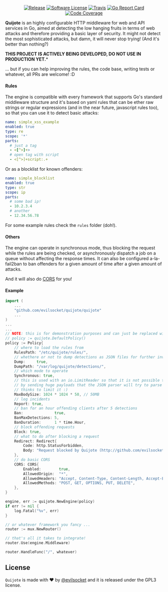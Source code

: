 <p align="center">
  <p align="center">
    <a href="https://github.com/evilsocket/quijote/releases/latest"><img alt="Release" src="https://img.shields.io/github/release/evilsocket/quijote.svg?style=flat-square"></a>
    <a href="https://github.com/evilsocket/quijote/blob/master/LICENSE.md"><img alt="Software License" src="https://img.shields.io/badge/license-GPL3-brightgreen.svg?style=flat-square"></a>
    <a href="https://travis-ci.org/evilsocket/quijote"><img alt="Travis" src="https://img.shields.io/travis/evilsocket/quijote/master.svg?style=flat-square"></a>
    <a href="https://goreportcard.com/report/github.com/evilsocket/quijote"><img alt="Go Report Card" src="https://goreportcard.com/badge/github.com/evilsocket/quijote?style=flat-square&fuckgithubcache=1"></a>
    <a href="https://codecov.io/gh/evilsocket/quijote"><img alt="Code Coverage" src="https://img.shields.io/codecov/c/github/evilsocket/quijote/master.svg?style=flat-square"></a>
  </p>
</p>

**Quijote** is an highly configurable HTTP middleware for web and API services in Go, aimed at detecting the low hanging 
fruits in terms of web attacks and therefore providing a basic layer of security. It might not detect the most sophisticated 
attacks, but damn, it will never stop trying! (And it's better than nothing?)

**THIS PROJECT IS ACTIVELY BEING DEVELOPED, DO NOT USE IN PRODUCTION YET.*** 

... but if you can help improving the rules, the code base, writing tests or whatever, all PRs are welcome! :D

#### Rules

The engine is compatible with every framework that supports Go's standard middleware structure and it's based on yaml rules 
that can be ether raw strings or regular expressions (and in the near future, javascript rules too), so that you can use 
it to detect basic attacks:

```yaml
name: simple_xss_example
enabled: true
type: re
scope: '*'
parts:
  # just a tag
  - <[^>]+>
  # open tag with script
  - <[^>]+script:.+
```

Or as a blocklist for known offenders:

```yaml
name: simple_blocklist
enabled: true
type: str
scope: ip
parts:
  # some bad ip!
  - 10.2.3.4
  # another
  - 12.34.56.78
```

For some example rules check the `rules` folder (doh!).

#### Others

The engine can operate in synchronous mode, thus blocking the request while the rules are being checked, or asynchronously dispatch
a job on a queue without affecting the response times. It can also be configured a-la-fail2ban to ban offenders for a given amount of time after a given amount of attacks.

And it will also do [CORS](https://developer.mozilla.org/it/docs/Web/HTTP/CORS) for you!

#### Example

```go
import (
    ...
    "github.com/evilsocket/quijote/quijote"
    ...
)
...
...
// NOTE: this is for demonstration purposes and can just be replaced with:
// policy := quijote.DefaultPolicy()
policy := Policy{
	// where to load the rules from 
	RulesPath: "/etc/quijote/rules/",
	// whethere or not to dump detections as JSON files for further investigation
	Dump:     true,
	DumpPath: "/var/log/quijote/detections/",
	// which mode to operate
	Synchronous: true,
	// this is used with an io.LimitReader so that it is not possible to DoS what we're protecting
	// by sending huge payloads that the JSON parser will try to parse because almost nobody ever
	// thinks to limit it :)
	MaxBodySize: 1024 * 1024 * 50, // 50MB
	// log incidents
	Report: true,
	// ban for an hour offending clients after 5 detections
	Ban:              true,
	BanMaxDetections: 5,
	BanDuration:      1 * time.Hour,
	// block offending requests
	Block: true,
	// what to do after blocking a request
	Redirect: Redirect{
		Code: http.StatusForbidden,
		Body: "Request blocked by Quijote (http://github.com/evilsocket/quijote).",
	},
	// do basic CORS
	CORS: CORS{
		Enabled:        true,
		AllowedOrigin:  "*",
		AllowedHeaders: "Accept, Content-Type, Content-Length, Accept-Encoding, X-CSRF-Token, Authorization",
		AllowedMethods: "POST, GET, OPTIONS, PUT, DELETE",
	},
}

engine, err := quijote.NewEngine(policy)
if err != nil {
    log.Fatal("%v", err)
}

// or whatever framework you fancy ...
router := mux.NewRouter()

// that's all it takes to integrate!
router.Use(engine.Middleware)

router.HandleFunc("/", whatever)
```

## License

`Quijote` is made with ♥  by [@evilsocket](https://twitter.com/evilsocket) and it is released under the GPL3 license.
